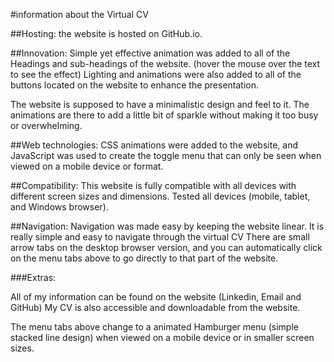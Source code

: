 #information about the Virtual CV

##Hosting:
the website is hosted on GitHub.io.

##Innovation:
Simple yet effective animation was added to all of the Headings and sub-headings of the website. (hover the mouse over the text to see the effect)
Lighting and animations were also added to all of the buttons located on the website to enhance the presentation.

The website is supposed to have a minimalistic design and feel to it. The animations are there to add a little bit of sparkle without making it too busy or overwhelming.

##Web technologies:
CSS animations were added to the website, and JavaScript was used to create the toggle menu that can only be seen when viewed on a mobile device or format. 

##Compatibility:
This website is fully compatible with all devices with different screen sizes and dimensions. Tested all devices (mobile, tablet, and Windows browser).

##Navigation:
Navigation was made easy by keeping the website linear. It is really simple and easy to navigate through the virtual CV
There are small arrow tabs on the desktop browser version, and you can automatically click on the menu tabs above to go directly to that part of the website.

###Extras:

All of my information can be found on the website (Linkedin, Email and GitHub)
My CV is also accessible and downloadable from the website.

The menu tabs above change to a animated Hamburger menu (simple stacked line design) when viewed on a mobile device or in smaller screen sizes.
